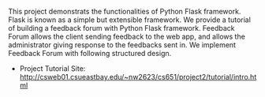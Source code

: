 This project demonstrats the functionalities of Python Flask framework. Flask is known as a simple but extensible framework. We provide a tutorial of building a feedback forum with Python Flask framework. Feedback Forum allows the client sending feedback to the web app, and allows the administrator giving response to the feedbacks sent in. We implement Feedback Forum with following structured design.

* Project Tutorial Site: http://csweb01.csueastbay.edu/~nw2623/cs651/project2/tutorial/intro.html


